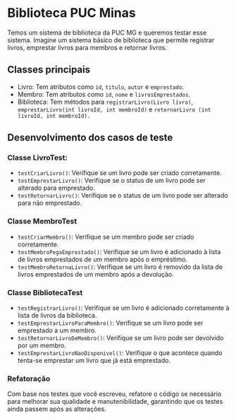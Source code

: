 # Biblioteca PUC Minas
Temos um sistema de biblioteca da PUC MG e queremos testar esse sistema.   Imagine um sistema básico de biblioteca que permite registrar livros, emprestar livros para membros e retornar livros.

## Classes principais
- Livro: Tem atributos como `id`, `titulo`, `autor` e `emprestado`.
- Membro: Tem atributos como `id`, `nome` e `livrosEmprestados`.
- Biblioteca: Tem métodos para `registrarLivro(Livro livro)`, `emprestarLivro(int livroId, int membroId)` e `retornarLivro
  (int livroId, int membroId).`

## Desenvolvimento dos casos de teste

### Classe LivroTest:

- `testCriarLivro()`: Verifique se um livro pode ser criado corretamente.
- `testEmprestarLivro()`: Verifique se o status de um livro pode ser alterado para emprestado.
- `testRetornarLivro()`: Verifique se o status de um livro pode ser alterado para não emprestado.

### Classe MembroTest
- `testCriarMembro()`: Verifique se um membro pode ser criado corretamente.
-  `testMembroPegaEmprestado()`: Verifique se um livro é adicionado à lista de livros emprestados de um membro após o 
   empréstimo.
- `testMembroRetornaLivro()`: Verifique se um livro é removido da lista de livros emprestados de um membro após a 
   devolução.

### Classe BibliotecaTest
- `testRegistrarLivro()`: Verifique se um livro é adicionado corretamente à lista de livros da biblioteca.
-  `testEmprestarLivroParaMembro()`: Verifique se um livro pode ser emprestado a um membro.
-  `testRetornarLivroDeMembro()`: Verifique se um livro pode ser devolvido por um membro.
-  `testEmprestarLivroNaoDisponivel()`: Verifique o que acontece quando tenta-se emprestar um livro que já está 
   emprestado.
### Refatoração
Com base nos testes que você escreveu, refatore o código se necessário para melhorar sua qualidade e manutenibilidade, garantindo que os testes ainda passem após as alterações.






